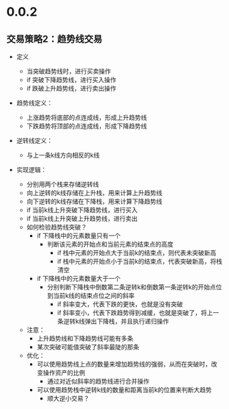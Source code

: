# 0.0.2

## 交易策略2：趋势线交易

- 定义
    - 当突破趋势线时，进行买卖操作
    - if 突破下降趋势线，进行买入操作
    - if 跌破上升趋势线，进行卖出操作

- 趋势线定义：
    - 上涨趋势将底部的点连成线，形成上升趋势线
    - 下跌趋势将顶部的点连成线，形成下降趋势线

- 逆转线定义：
    - 与上一条k线方向相反的k线

- 实现逻辑：
    - 分别用两个栈来存储逆转线
    - 向上逆转的k线存储在上升栈，用来计算上升趋势线
    - 向下逆转的k线存储在下降栈，用来计算下降趋势线
    - if 当前k线上升突破下降趋势线，进行买入
    - if 当前k线上升突破上升趋势线，进行卖出
    - 如何检验趋势线突破？
        - if 下降栈中的元素数量只有一个
            - 判断该元素的开始点和当前元素的结束点的高度
                - if 栈中元素的开始点大于当前k的结束点，则代表未突破新高
                - if 栈中元素的开始点小于当前k的结束点，代表突破新高，将栈清空
        - if 下降栈中的元素数量大于一个
            - 分别判断下降栈中倒数第二条逆转k和倒数第一条逆转k的开始点位到当前k线的结束点位之间的斜率
                - if 斜率变大，代表下跌的更快，也就是没有突破
                - if 斜率变小，代表下跌趋势得到减缓，也就是突破了，将上一条逆转k线弹出下降栈，并且执行递归操作
    - 注意：
        - 上升趋势线和下降趋势线可能有多条
        - 某次突破可能值突破了斜率最陡的那条
    - 优化：
        - 可以使用趋势线上点的数量来增加趋势线的强弱，从而在突破时，改变操作资产的比例
            - 通过对近似斜率的趋势线进行合并操作
        - 可以使用趋势栈中逆转k线的数量和距离当前k的位置来判断大趋势
            - 顺大逆小交易？


